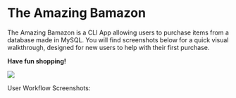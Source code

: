 # The Amazing Bamazon
The Amazing Bamazon is a CLI App allowing users to purchase items from a database made in MySQL. You will find screenshots below for a quick visual walkthrough, designed for new users to help with their first purchase.

**Have fun shopping!**

![](https://media.giphy.com/media/hnl83xVQxpqJG/giphy.gif)

User Workflow Screenshots:
